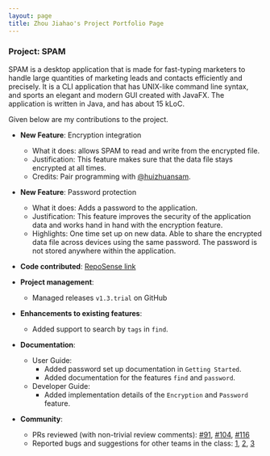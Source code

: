 ```yaml
---
layout: page
title: Zhou Jiahao's Project Portfolio Page
---
```


### Project: SPAM

SPAM is a desktop application that is made for fast-typing marketers to handle large quantities of marketing leads and
contacts efficiently and precisely. It is a CLI application that has UNIX-like command line syntax, and sports an
elegant and modern GUI created with JavaFX. The application is written in Java, and has about 15 kLoC.

Given below are my contributions to the project.

* **New Feature**: Encryption integration
    * What it does: allows SPAM to read and write from the encrypted file.
    * Justification: This feature makes sure that the data file stays encrypted at all times.
    * Credits: Pair programming with [@huizhuansam](https://github.com/huizhuansam).


* **New Feature**: Password protection
    * What it does: Adds a password to the application.
    * Justification: This feature improves the security of the application data and works hand in hand with the encryption feature.
    * Highlights: One time set up on new data. Able to share the encrypted data file across devices using the same password. The password is not stored anywhere within the application.


* **Code contributed**: [RepoSense link](https://nus-cs2103-ay2122s1.github.io/tp-dashboard/?search=13&sort=groupTitle&sortWithin=title&timeframe=commit&mergegroup=&groupSelect=groupByRepos&breakdown=true&checkedFileTypes=docs~functional-code~test-code~other&since=2021-09-17&tabOpen=true&tabType=authorship&tabAuthor=Zhou-Jiahao-1998&tabRepo=AY2122S1-CS2103T-W13-2%2Ftp%5Bmaster%5D&authorshipIsMergeGroup=false&authorshipFileTypes=docs~functional-code~test-code&authorshipIsBinaryFileTypeChecked=false)


* **Project management**:
    * Managed releases `v1.3.trial` on GitHub
  

* **Enhancements to existing features**:
    * Added support to search by `tags` in `find`.


* **Documentation**:
    * User Guide:
        * Added password set up documentation in `Getting Started`.
        * Added documentation for the features `find` and `password`.
    * Developer Guide:
        * Added implementation details of the `Encryption` and `Password` feature.


* **Community**:
    * PRs reviewed (with non-trivial review comments): [\#91](), [\#104](), [\#116]()
    * Reported bugs and suggestions for other teams in the class: [1](https://github.com/Zhou-Jiahao-1998/ped/issues/1), [2](https://github.com/Zhou-Jiahao-1998/ped/issues/2), [3](https://github.com/Zhou-Jiahao-1998/ped/issues/3)

